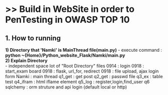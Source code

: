 <h1>>> Build in WebSite in order to PenTesting in OWASP TOP 10 </h1>
<h2>1. How to running</h2>
<div>
<b>1) Directory that  'Namki' is MainThread file(main.py)</b>
<span>- execute command : <b>python ~{Home}/Python_website_Flask/Namki/main.py</b></span></div>
<b>2) Explain Directory</b>
<div><span>- independent space lot of "Root Directory" files </span>
	0914 : login
	0918 : start_exam board
	0918 : flask, url_for, redirect
	0918 : file upload, ajax login form
	Namki : main thread
	q1_get : get post
	q2_get : passwd file
	q3_ex : table test
	q4_ifram : html iflame element
	q5_log : register,login,find_user
	q6 sqlchemy : orm struture and api login (default local or http)
</div>
